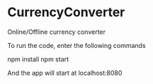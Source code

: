 # CurrencyConverter
Online/Offline currency converter

To run the code, enter the following commands

npm install
npm start

And the app will start at localhost:8080
